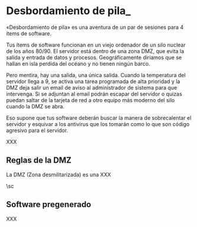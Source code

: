 # Desbordamiento de pila_

«Desbordamiento de pila» es una aventura de un par de sesiones para 4 ítems de software.

Tus ítems de software funcionan en un viejo ordenador de un silo nuclear de los años 80/90. El servidor está dentro de una zona DMZ, que evita la salida y entrada de datos y procesos. Geográficamente diríamos que se hallan en isla perdida del océano y no tienen ningún barco.

Pero mentira, hay una salida, una única salida. Cuando la temperatura del servidor llega a 9, se activa una tarea programada de alta prioridad y la DMZ deja salir un email de aviso al administrador de sistema para que intervenga. Si se adjuntan al email podrán escapar del servidor o quizas puedan saltar de la tarjeta de red a otro equipo más moderno del silo cuando la DMZ se abra.

Eso supone que tus software deberán buscar la manera de sobrecalentar el servidor y esquivar a los antivirus que los tomarán como lo que son código agresivo para el servidor.

XXX

## Reglas de la DMZ

La DMZ (Zona desmilitarizada) es una XXX

\sc

## Software pregenerado

XXX
